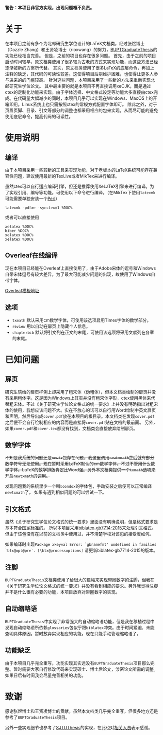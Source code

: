**警告：本项目非官方实现，出现问题概不负责。**

# 关于

在本项目之前有多个为北邮研究生学位设计的LaTeX文档类，经过张煜博士（Dazzle Zhang）和王贤凌博士（rioxwang）的努力，[BUPTGraduateThesis](https://github.com/rioxwang/BUPTGraduateThesis)的功能已经相当完善。
但是，之前的项目也存在很多问题。
首先，由于之前的项目启动时间较早，原文档类使用了很多较为古老的方式来实现功能，而这些方法已经逐渐被新的方案所代替。
其次，原文档类使用了很多LaTeX的底层命令，再加上注释的缺乏，其代码的可读性较差。这使得项目后期维护困难，也使得让更多人参与进来的的门槛较高。
针对这些问题，本项目采用了一些新的方法来重新实现北邮研究生学位论文。
其中最主要的就是本项目不再直接调用xeCJK，而是通过ctex的定制化功能来实现。由于字体选择、中文格式设定等功能大多直接由ctex完成。在代码量大幅减少的同时，本项目几乎可以实现在Windows、MacOS上的开箱即用。Linux系统上也只需按照ctex的常规方式配置字体即可。
除此之外，对于页眉页脚、目录、引文等部分的调整也都采用相应的包来实现，从而尽可能的避免使用底层命令，提高代码的可读性。

# 使用说明

## 编译

由于本项目采用一些较新的工具来实现功能，对于老版本的LaTeX系统可能存在兼容性问题，建议使用最新的TexLive或者MikTex来进行编译。

虽然ctex可以自行适应编译引擎，但还是推荐使用XeLaTeX引擎来进行编译。为了实现引用、编号等功能，可使用以下命令进行编译。（在MikTex下使用`latexmk`可能需要单独安装一个[Perl](http://strawberryperl.com/)）
```
latexmk -pdfxe -synctex=1 %DOC%
```
或者可以直接使用
```
xelatex %DOC%
biber %DOC%
xelatex %DOC%
xelatex %DOC%
```

## Overleaf在线编译

现在本项目已经能在Overleaf上直接使用了，由于Adobe宋体的逗号和Windows自带宋体逗号有较大差异，为了最大可能减少问题的出现，故使用了Windows自带字体。

[Overleaf模板地址](https://www.overleaf.com/latex/templates/beijing-university-of-posts-and-telecommunications-master-slash-phd-thesis-template/dkpkvpsvvhpg)

## 选项

- `txmath` 默认采用cm数学字体，可使用该选项启用Times字体的数学部分。
- `review` 用以自动在扉页上隐藏个人信息。
- `chapterbib` 默认将引文列在正文的末尾，可使用该选项将采用文献列在各章的末尾。

# 已知问题

## 扉页 

研究生院给的扉页样例上却采用了粗宋体（伪粗体），但本文档类绘制的扉页并没有采用粗体字。这是因为Windows上其实并没有粗宋体字形，ctex使用黑体来代替粗宋体。不过《关于研究生学位论文格式的统一要求》上并没有明确指出对粗宋体的使用，我想应该问题不大。实在不放心的话可以自行用Word绘制中英文扉页和声明，然后导出成`cover.pdf`放在本项目的根目录。本文档类在发现`cover.pdf`之后便不会自行绘制相应的内容而是直接将`cover.pdf`贴在文档的最前面。
另外，如果`cover.pdf`和`cover.tex`都没有找到，文档类会直接放弃绘制扉页。

## 数学字体

~~不知是我系统的问题还是`newtx`包存在问题，我这里调用`newtxmath`之后就有部分数学符号无法使用。现在暂时采用LaTeX默认的cm数学字体。不过不管用什么数学字体，LaTeX的数学排版肯定比Word强。另外本文档类提供一个`txmath`选项来开启`newtxmath`的调用。~~

发现问题我的系统里少一个叫`boondox`的字体包，手动安装之后便可以正常编译`newtxmath`了。
如果有遇到相似问题的可以尝试一下。

## 引文格式

虽然《关于研究生学位论文格式的统一要求》里面没有明确说明，但是格式要求是基本符合[国家标准](https://zh.wikipedia.org/wiki/%E6%96%87%E5%90%8E%E5%8F%82%E8%80%83%E6%96%87%E7%8C%AE%E8%91%97%E5%BD%95%E8%A7%84%E5%88%99)的。
所以本项目采用[biblatex-gb7714-2015](https://www.ctan.org/pkg/biblatex-gb7714-2015)来处理引文格式。
但由于该包没有在以前的文档类中使用过，并不清楚学校对该包的接受度如何。

如果编译时出现```Package xkeyval Error: `gbnamefmt' undefined in families `blx@opt@pre`. [\blx@processoptions]``` 请更新biblatex-gb7714-2015的版本。

## 注脚

`BUPTGraduateThesis`文档类使用了给很大的篇幅来实现带圈数字的注脚，但我在《关于研究生学位论文格式的统一要求》并没有看到相应的要求。另外我觉得注脚并不是什么很有必要的功能，本项目放弃对带圈数字的实现。


## 自动缩略语

`BUPTGraduateThesis`中实现了非常强大的自动缩略语功能，但是我在移植过程中发现自动缩略语所依赖`glossaries`包似乎跟`biblatex`冲突。由于时间紧迫，未能查明具体原因。暂时放弃实现相应的功能，现在只能手动管理缩略语了。

## 功能缺乏

由于本项目几乎完全重写，功能实现其实远没有`BUPTGraduateThesis`项目那么完整。暂时需要大家自行修改代码来实现硕士、博士后论文，涉密论文所需的调整。如果日后有时间我会尽量完善相关的功能。

# 致谢

感谢张煜博士和王贤凌博士的贡献。虽然本文档类几乎完全重写，但很多地方还是参考了`BUPTGraduateThesis`项目。

另外一些实现细节也参考了[SJTUThesis](https://github.com/sjtug/SJTUThesis)的实现，在此也对[相关人员](https://github.com/sjtug/SJTUThesis/graphs/contributors)表示感谢。

